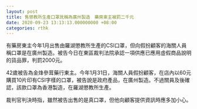 ```yaml
---
layout: post
title: 售懲教所生產口罩訛稱為廣州製造　藥房東主被罰二千元
date: 2020-09-23 13:13:13.000000000 +08:00
categories: rthk
---
```


有藥房東主今年1月出售由羅湖懲教所生產的CSI口罩，但向假扮顧客的海關人員稱口罩是在廣州製造。被告今日在東區裁判法院承認一項供應已應用虛假商品說明的貨品罪，判罰2000元。

42歲被告為金烽參茸藥行東主。今年1月31日，海關人員假扮顧客，在店內以60元購買10片印有CSI字樣的口罩，被告說是政府產品，在廣州製造。不過關員及後確認，該款口罩為香港製造，在羅湖懲教所生產。

裁判官判決時指，雖然被告出售的是真口罩，但他向顧客提供資訊時應多加小心。
